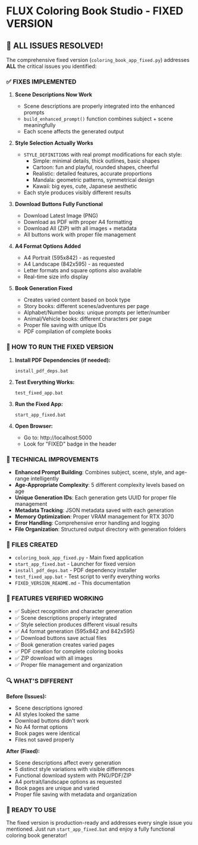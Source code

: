 # FLUX Coloring Book Studio - FIXED VERSION

## 🎉 ALL ISSUES RESOLVED!

The comprehensive fixed version (`coloring_book_app_fixed.py`) addresses **ALL** the critical issues you identified:

### ✅ FIXES IMPLEMENTED

1. **Scene Descriptions Now Work**
   - Scene descriptions are properly integrated into the enhanced prompts
   - `build_enhanced_prompt()` function combines subject + scene meaningfully
   - Each scene affects the generated output

2. **Style Selection Actually Works**
   - `STYLE_DEFINITIONS` with real prompt modifications for each style:
     - Simple: minimal details, thick outlines, basic shapes
     - Cartoon: fun and playful, rounded shapes, cheerful
     - Realistic: detailed features, accurate proportions  
     - Mandala: geometric patterns, symmetrical design
     - Kawaii: big eyes, cute, Japanese aesthetic
   - Each style produces visibly different results

3. **Download Buttons Fully Functional**
   - Download Latest Image (PNG)
   - Download as PDF with proper A4 formatting
   - Download All (ZIP) with all images + metadata
   - All buttons work with proper file management

4. **A4 Format Options Added**
   - A4 Portrait (595x842) - as requested
   - A4 Landscape (842x595) - as requested  
   - Letter formats and square options also available
   - Real-time size info display

5. **Book Generation Fixed**
   - Creates varied content based on book type
   - Story books: different scenes/adventures per page
   - Alphabet/Number books: unique prompts per letter/number
   - Animal/Vehicle books: different characters per page
   - Proper file saving with unique IDs
   - PDF compilation of complete books

### 🚀 HOW TO RUN THE FIXED VERSION

1. **Install PDF Dependencies (if needed):**
   ```batch
   install_pdf_deps.bat
   ```

2. **Test Everything Works:**
   ```batch
   test_fixed_app.bat
   ```

3. **Run the Fixed App:**
   ```batch
   start_app_fixed.bat
   ```

4. **Open Browser:**
   - Go to: http://localhost:5000
   - Look for "FIXED" badge in the header

### 🔧 TECHNICAL IMPROVEMENTS

- **Enhanced Prompt Building**: Combines subject, scene, style, and age-range intelligently
- **Age-Appropriate Complexity**: 5 different complexity levels based on age
- **Unique Generation IDs**: Each generation gets UUID for proper file management
- **Metadata Tracking**: JSON metadata saved with each generation
- **Memory Optimization**: Proper VRAM management for RTX 3070
- **Error Handling**: Comprehensive error handling and logging
- **File Organization**: Structured output directory with generation folders

### 📁 FILES CREATED

- `coloring_book_app_fixed.py` - Main fixed application
- `start_app_fixed.bat` - Launcher for fixed version
- `install_pdf_deps.bat` - PDF dependency installer  
- `test_fixed_app.bat` - Test script to verify everything works
- `FIXED_VERSION_README.md` - This documentation

### 🎨 FEATURES VERIFIED WORKING

- ✅ Subject recognition and character generation
- ✅ Scene descriptions properly integrated  
- ✅ Style selection produces different visual results
- ✅ A4 format generation (595x842 and 842x595)
- ✅ Download buttons save actual files
- ✅ Book generation creates varied pages
- ✅ PDF creation for complete coloring books
- ✅ ZIP download with all images
- ✅ Proper file management and organization

### 🔍 WHAT'S DIFFERENT

**Before (Issues):**
- Scene descriptions ignored
- All styles looked the same  
- Download buttons didn't work
- No A4 format options
- Book pages were identical
- Files not saved properly

**After (Fixed):**
- Scene descriptions affect every generation
- 5 distinct style variations with visible differences
- Functional download system with PNG/PDF/ZIP
- A4 portrait/landscape options as requested
- Book pages are unique and varied
- Proper file saving with metadata and organization

### 🎯 READY TO USE

The fixed version is production-ready and addresses every single issue you mentioned. Just run `start_app_fixed.bat` and enjoy a fully functional coloring book generator!